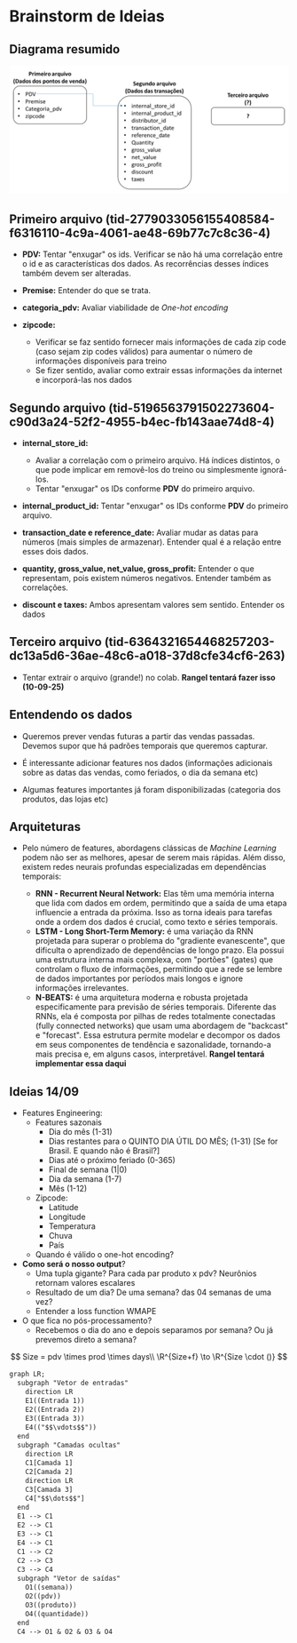 # Brainstorm de Ideias

## Diagrama resumido

![Diagrama do banco de dados](diagrama.png)

## Primeiro arquivo (tid-2779033056155408584-f6316110-4c9a-4061-ae48-69b77c7c8c36-4)

- **PDV:** Tentar "enxugar" os ids. Verificar se não há uma correlação entre o id e as características dos dados. As recorrências desses índices também devem ser alteradas.

- **Premise:** Entender do que se trata.

- **categoria_pdv:** Avaliar viabilidade de _One-hot encoding_

- **zipcode:**
  - Verificar se faz sentido fornecer mais informações de cada zip code (caso sejam zip codes válidos) para aumentar o número de informações disponíveis para treino
  - Se fizer sentido, avaliar como extrair essas informações da internet e incorporá-las nos dados

## Segundo arquivo (tid-5196563791502273604-c90d3a24-52f2-4955-b4ec-fb143aae74d8-4)

- **internal_store_id:**

  - Avaliar a correlação com o primeiro arquivo. Há índices distintos, o que pode implicar em removê-los do treino ou simplesmente ignorá-los.
  - Tentar "enxugar" os IDs conforme **PDV** do primeiro arquivo.

- **internal_product_id:** Tentar "enxugar" os IDs conforme **PDV** do primeiro arquivo.

- **transaction_date e reference_date:** Avaliar mudar as datas para números (mais simples de armazenar). Entender qual é a relação entre esses dois dados.

- **quantity, gross_value, net_value, gross_profit:** Entender o que representam, pois existem números negativos. Entender também as correlações.

- **discount e taxes:** Ambos apresentam valores sem sentido. Entender os dados

## Terceiro arquivo (tid-6364321654468257203-dc13a5d6-36ae-48c6-a018-37d8cfe34cf6-263)

- Tentar extrair o arquivo (grande!) no colab. **Rangel tentará fazer isso (10-09-25)**

## Entendendo os dados

- Queremos prever vendas futuras a partir das vendas passadas. Devemos supor que há padrões temporais que queremos capturar.

- É interessante adicionar features nos dados (informações adicionais sobre as datas das vendas, como feriados, o dia da semana etc)

- Algumas features importantes já foram disponibilizadas (categoria dos produtos, das lojas etc)

## Arquiteturas

- Pelo número de features, abordagens clássicas de _Machine Learning_ podem não ser as melhores, apesar de serem mais rápidas. Além disso, existem redes neurais profundas especializadas em dependências temporais:

  - **RNN - Recurrent Neural Network:**  Elas têm uma memória interna que lida com dados em ordem, permitindo que a saída de uma etapa influencie a entrada da próxima. Isso as torna ideais para tarefas onde a ordem dos dados é crucial, como texto e séries temporais.
  - **LSTM - Long Short-Term Memory:** é uma variação da RNN projetada para superar o problema do "gradiente evanescente", que dificulta o aprendizado de dependências de longo prazo. Ela possui uma estrutura interna mais complexa, com "portões" (gates) que controlam o fluxo de informações, permitindo que a rede se lembre de dados importantes por períodos mais longos e ignore informações irrelevantes.
  - **N-BEATS:** é uma arquitetura moderna e robusta projetada especificamente para previsão de séries temporais. Diferente das RNNs, ela é composta por pilhas de redes totalmente conectadas (fully connected networks) que usam uma abordagem de "backcast" e "forecast". Essa estrutura permite modelar e decompor os dados em seus componentes de tendência e sazonalidade, tornando-a mais precisa e, em alguns casos, interpretável. **Rangel tentará implementar essa daqui**

## Ideias 14/09

- Features Engineering:
  - Features sazonais
    - Dia do mês (1-31)
    - Dias restantes para o QUINTO DIA ÚTIL DO MÊS; (1-31) [Se for Brasil. E quando não é Brasil?]
    - Dias até o próximo feriado (0-365)
    - Final de semana (1|0)
    - Dia da semana (1-7)
    - Mês (1-12)
  - Zipcode:
    - Latitude
    - Longitude
    - Temperatura
    - Chuva
    - País
  - Quando é válido o one-hot encoding?
- **Como será o nosso output**?
  - Uma tupla gigante? Para cada par produto x pdv? Neurônios retornam valores escalares
  - Resultado de um dia? De uma semana? das 04 semanas de uma vez?
  - Entender a loss function WMAPE
- O que fica no pós-processamento?
  - Recebemos o dia do ano e depois separamos por semana? Ou já prevemos direto a semana?

$$
Size = pdv \times prod \times days\\
\R^{Size+f} \to \R^{Size \cdot ()}
$$


```mermaid
graph LR;
  subgraph "Vetor de entradas"
    direction LR
    E1((Entrada 1))
    E2((Entrada 2))
    E3((Entrada 3))
    E4(("$$\vdots$$"))
  end
  subgraph "Camadas ocultas"
    direction LR
    C1[Camada 1]
    C2[Camada 2]
    direction LR
    C3[Camada 3]
    C4["$$\dots$$"]
  end
  E1 --> C1
  E2 --> C1
  E3 --> C1
  E4 --> C1
  C1 --> C2
  C2 --> C3
  C3 --> C4
  subgraph "Vetor de saídas"
    O1((semana))
    O2((pdv))
    O3((produto))
    O4((quantidade))
  end
  C4 --> O1 & O2 & O3 & O4
```
